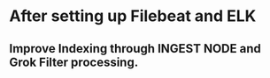 # After setting up Filebeat and ELK

## Improve Indexing through INGEST NODE and Grok Filter processing.

